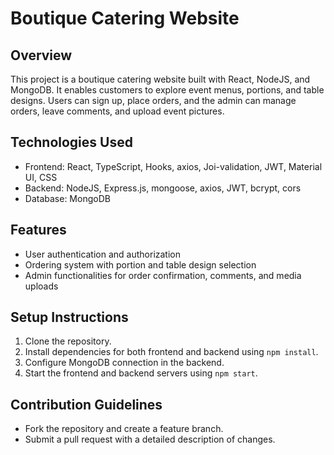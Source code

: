 # Boutique Catering Website

## Overview
This project is a boutique catering website built with React, NodeJS, and MongoDB. It enables customers to explore event menus, portions, and table designs. Users can sign up, place orders, and the admin can manage orders, leave comments, and upload event pictures.

## Technologies Used
- Frontend: React, TypeScript, Hooks, axios, Joi-validation, JWT, Material UI, CSS
- Backend: NodeJS, Express.js, mongoose, axios, JWT, bcrypt, cors
- Database: MongoDB

## Features
- User authentication and authorization
- Ordering system with portion and table design selection
- Admin functionalities for order confirmation, comments, and media uploads

## Setup Instructions
1. Clone the repository.
2. Install dependencies for both frontend and backend using `npm install`.
3. Configure MongoDB connection in the backend.
4. Start the frontend and backend servers using `npm start`.

## Contribution Guidelines
- Fork the repository and create a feature branch.
- Submit a pull request with a detailed description of changes.

